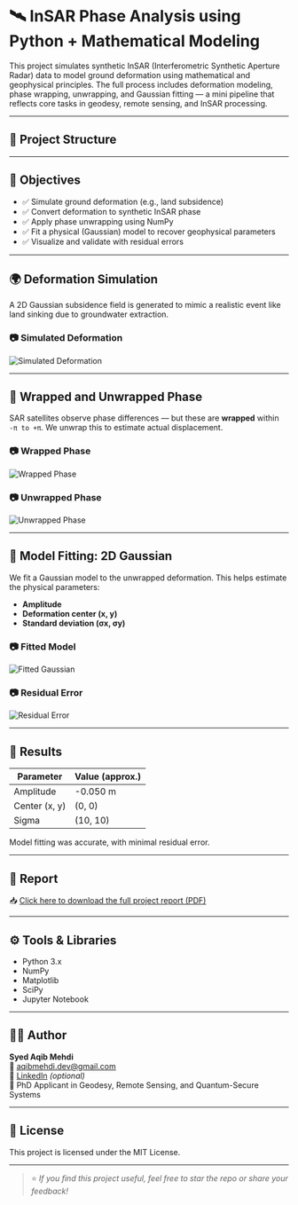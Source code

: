 # 🛰️ InSAR Phase Analysis using Python + Mathematical Modeling

This project simulates synthetic InSAR (Interferometric Synthetic Aperture Radar) data to model ground deformation using mathematical and geophysical principles. The full process includes deformation modeling, phase wrapping, unwrapping, and Gaussian fitting — a mini pipeline that reflects core tasks in geodesy, remote sensing, and InSAR processing.

---

## 📁 Project Structure


---

## 📌 Objectives

- ✅ Simulate ground deformation (e.g., land subsidence)
- ✅ Convert deformation to synthetic InSAR phase
- ✅ Apply phase unwrapping using NumPy
- ✅ Fit a physical (Gaussian) model to recover geophysical parameters
- ✅ Visualize and validate with residual errors

---

## 🌍 Deformation Simulation

A 2D Gaussian subsidence field is generated to mimic a realistic event like land sinking due to groundwater extraction.

### 📷 Simulated Deformation

![Simulated Deformation](images/simulated_deformation.png)

---

## 🌈 Wrapped and Unwrapped Phase

SAR satellites observe phase differences — but these are **wrapped** within `-π to +π`. We unwrap this to estimate actual displacement.

### 📷 Wrapped Phase

![Wrapped Phase](images/wrapped_phase.png)

### 📷 Unwrapped Phase

![Unwrapped Phase](images/unwrapped_phase.png)

---

## 📐 Model Fitting: 2D Gaussian

We fit a Gaussian model to the unwrapped deformation. This helps estimate the physical parameters:
- **Amplitude**
- **Deformation center (x, y)**
- **Standard deviation (σx, σy)**

### 📷 Fitted Model

![Fitted Gaussian](images/fitted_gaussian.png)

### 📷 Residual Error

![Residual Error](images/residual_error.png)

---

## 🧠 Results

| Parameter     | Value (approx.)  |
|---------------|------------------|
| Amplitude     | -0.050 m         |
| Center (x, y) | (0, 0)           |
| Sigma         | (10, 10)         |

Model fitting was accurate, with minimal residual error.

---

## 📄 Report

📥 [Click here to download the full project report (PDF)](report.pdf)

---

## ⚙️ Tools & Libraries

- Python 3.x
- NumPy
- Matplotlib
- SciPy
- Jupyter Notebook

---

## 👨‍💻 Author

**Syed Aqib Mehdi**  
📧 aqibmehdi.dev@gmail.com  
🔗 [LinkedIn](https://www.linkedin.com/in/YOUR_LINK) *(optional)*  
🎯 PhD Applicant in Geodesy, Remote Sensing, and Quantum-Secure Systems

---

## 📜 License

This project is licensed under the MIT License.

---

> ⭐ *If you find this project useful, feel free to star the repo or share your feedback!*

